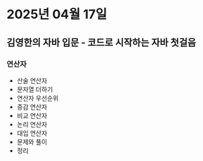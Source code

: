 # 2025년 04월 17일

## 김영한의 자바 입문 - 코드로 시작하는 자바 첫걸음

### 연산자

- 산술 연산자
- 문자열 더하기
- 연산자 우선순위
- 증감 연산자
- 비교 연산자
- 논리 연산자
- 대입 연산자
- 문제와 풀이
- 정리
